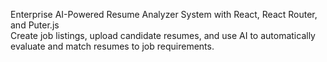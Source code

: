 Enterprise AI-Powered Resume Analyzer System with React, React Router, and Puter.js
<br>
Create job listings, upload candidate resumes, and use AI to automatically evaluate and match resumes to job requirements.
